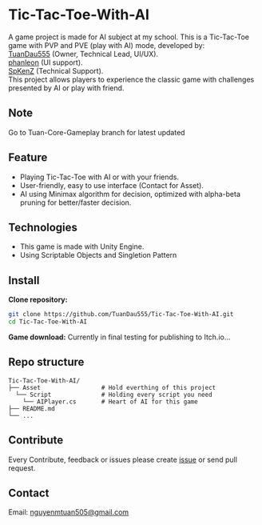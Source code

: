 # Tic-Tac-Toe-With-AI
A game project is made for AI subject at my school. This is a Tic-Tac-Toe game with PVP and PVE (play with AI) mode, developed by: <br>
[TuanDau555](https://github.com/TuanDau555) (Owner, Technical Lead, UI/UX). <br>
[phanleon](https://github.com/phanleon) (UI support). <br>
[SpKenZ](https://github.com/SpKenZ) (Technical Support). <br>
This project allows players to experience the classic game with challenges presented by AI or play with friend.
## Note
Go to Tuan-Core-Gameplay branch for latest updated
## Feature 
- Playing Tic-Tac-Toe with AI or with your friends.
- User-friendly, easy to use interface (Contact for Asset).
- AI using Minimax algorithm for decision, optimized with alpha-beta pruning for better/faster decision.

## Technologies
- This game is made with Unity Engine.
- Using Scriptable Objects and Singletion Pattern

## Install
**Clone repository:**
   ```bash
   git clone https://github.com/TuanDau555/Tic-Tac-Toe-With-AI.git
   cd Tic-Tac-Toe-With-AI
   ```
**Game download:**
Currently in final testing for publishing to Itch.io...
## Repo structure

```
Tic-Tac-Toe-With-AI/
├── Asset                 # Hold everthing of this project
  └── Script              # Holding every script you need
    └── AIPlayer.cs       # Heart of AI for this game
├── README.md
└── ...
```

## Contribute

Every Contribute, feedback or issues please create [issue](https://github.com/TuanDau555/Tic-Tac-Toe-With-AI/issues) or send pull request.

## Contact
Email: nguyenmtuan505@gmail.com
